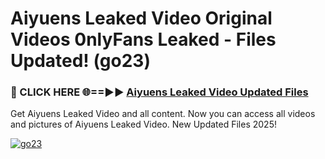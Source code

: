 # Aiyuens Leaked Video Original Videos 0nlyFans Leaked - Files Updated! (go23)

<h3>🔴 CLICK HERE 🌐==►► <a href="https://tinyurl.com/4seja8ks" rel="nofollow">Aiyuens Leaked Video Updated Files</a></h3>

Get Aiyuens Leaked Video and all content. Now you can access all videos and pictures of Aiyuens Leaked Video. New Updated Files 2025!

[![go23](https://i.imgur.com/EWjZXRe.gif)](https://tinyurl.com/4seja8ks)
